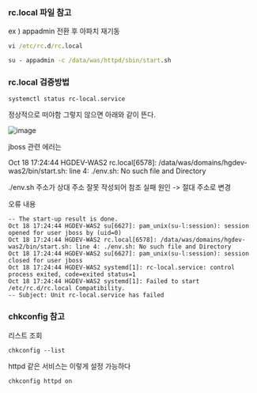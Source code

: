### rc.local 파일 참고


ex ) appadmin 전환 후 아파치 재기동
```cmd
vi /etc/rc.d/rc.local

su - appadmin -c /data/was/httpd/sbin/start.sh

```

### rc.local 검증방법

```
systemctl status rc-local.service
```
정상적으로 떠야함 그렇지 않으면 아래와 같이 뜬다.

![image](https://user-images.githubusercontent.com/38831314/137698029-3202e855-33bc-43c9-9158-433d6e862768.png)

jboss 관련 에러는

Oct 18 17:24:44 HGDEV-WAS2 rc.local[6578]: /data/was/domains/hgdev-was2/bin/start.sh: line 4: ./env.sh: No such file and Directory

./env.sh 주소가 상대 주소 잘못 작성되어 참조 실패 원인 -> 절대 주소로 변경


오류 내용
```
-- The start-up result is done.
Oct 18 17:24:44 HGDEV-WAS2 su[6627]: pam_unix(su-l:session): session opened for user jboss by (uid=0)
Oct 18 17:24:44 HGDEV-WAS2 rc.local[6578]: /data/was/domains/hgdev-was2/bin/start.sh: line 4: ./env.sh: No such file and Directory
Oct 18 17:24:44 HGDEV-WAS2 su[6627]: pam_unix(su-l:session): session closed for user jboss
Oct 18 17:24:44 HGDEV-WAS2 systemd[1]: rc-local.service: control process exited, code=exited status=1
Oct 18 17:24:44 HGDEV-WAS2 systemd[1]: Failed to start /etc/rc.d/rc.local Compatibility.
-- Subject: Unit rc-local.service has failed
```


### chkconfig 참고

리스트 조회
```
chkconfig --list
```

httpd 같은 서비스는 이렇게 설정 가능하다
```
chkconfig httpd on
```

